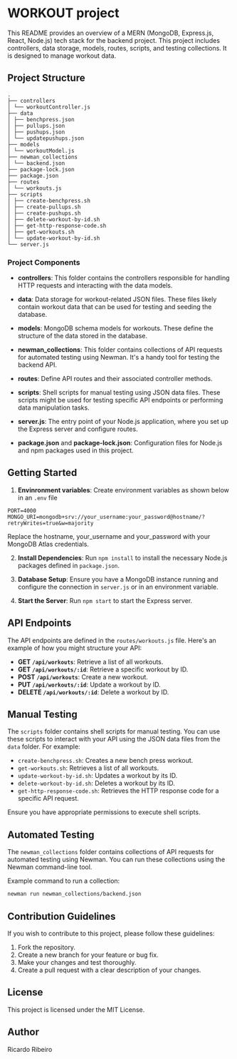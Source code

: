 # WORKOUT project

This README provides an overview of a MERN (MongoDB, Express.js, React, Node.js) tech stack for the backend project. This project includes controllers, data storage, models, routes, scripts, and testing collections. It is designed to manage workout data.

## Project Structure

```
.
├── controllers
│ └── workoutController.js
├── data
│ ├── benchpress.json
│ ├── pullups.json
│ ├── pushups.json
│ └── updatepushups.json
├── models
│ └── workoutModel.js
├── newman_collections
│ └── backend.json
├── package-lock.json
├── package.json
├── routes
│ └── workouts.js
├── scripts
│ ├── create-benchpress.sh
│ ├── create-pullups.sh
│ ├── create-pushups.sh
│ ├── delete-workout-by-id.sh
│ ├── get-http-response-code.sh
│ ├── get-workouts.sh
│ └── update-workout-by-id.sh
└── server.js

```

### Project Components

- **controllers**: This folder contains the controllers responsible for handling HTTP requests and interacting with the data models.

- **data**: Data storage for workout-related JSON files. These files likely contain workout data that can be used for testing and seeding the database.

- **models**: MongoDB schema models for workouts. These define the structure of the data stored in the database.

- **newman_collections**: This folder contains collections of API requests for automated testing using Newman. It's a handy tool for testing the backend API.

- **routes**: Define API routes and their associated controller methods.

- **scripts**: Shell scripts for manual testing using JSON data files. These scripts might be used for testing specific API endpoints or performing data manipulation tasks.

- **server.js**: The entry point of your Node.js application, where you set up the Express server and configure routes.

- **package.json** and **package-lock.json**: Configuration files for Node.js and npm packages used in this project.

## Getting Started

1. **Envinronment variables**: Create environment variables as shown below in an `.env` file

```env
PORT=4000
MONGO_URI=mongodb+srv://your_username:your_password@hostname/?retryWrites=true&w=majority
```
Replace the hostname, your_username and your_password with your MongoDB Atlas credentials.

2. **Install Dependencies**: Run `npm install` to install the necessary Node.js packages defined in `package.json`.

3. **Database Setup**: Ensure you have a MongoDB instance running and configure the connection in `server.js` or in an environment variable.

4. **Start the Server**: Run `npm start` to start the Express server.



## API Endpoints

The API endpoints are defined in the `routes/workouts.js` file. Here's an example of how you might structure your API:

- **GET `/api/workouts`**: Retrieve a list of all workouts.
- **GET `/api/workouts/:id`**: Retrieve a specific workout by ID.
- **POST `/api/workouts`**: Create a new workout.
- **PUT `/api/workouts/:id`**: Update a workout by ID.
- **DELETE `/api/workouts/:id`**: Delete a workout by ID.

## Manual Testing

The `scripts` folder contains shell scripts for manual testing. You can use these scripts to interact with your API using the JSON data files from the `data` folder. For example:

- `create-benchpress.sh`: Creates a new bench press workout.
- `get-workouts.sh`: Retrieves a list of all workouts.
- `update-workout-by-id.sh`: Updates a workout by its ID.
- `delete-workout-by-id.sh`: Deletes a workout by its ID.
- `get-http-response-code.sh`: Retrieves the HTTP response code for a specific API request.

Ensure you have appropriate permissions to execute shell scripts.

## Automated Testing

The `newman_collections` folder contains collections of API requests for automated testing using Newman. You can run these collections using the Newman command-line tool.

Example command to run a collection:

```bash
newman run newman_collections/backend.json
```

 ## Contribution Guidelines
If you wish to contribute to this project, please follow these guidelines:

1. Fork the repository.
2. Create a new branch for your feature or bug fix.
3. Make your changes and test thoroughly.
4. Create a pull request with a clear description of your changes.

## License
This project is licensed under the MIT License.

## Author
Ricardo Ribeiro

